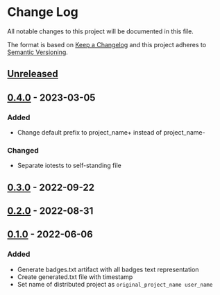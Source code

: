 # Change Log
All notable changes to this project will be documented in this file.

The format is based on [Keep a Changelog](http://keepachangelog.com/)
and this project adheres to [Semantic Versioning](http://semver.org/).

## [Unreleased]

## [0.4.0] - 2023-03-05
### Added
 - Change default prefix to project_name+ instead of project_name-

### Changed
 - Separate iotests to self-standing file

## [0.3.0] - 2022-09-22

## [0.2.0] - 2022-08-31

## [0.1.0] - 2022-06-06
### Added
 - Generate badges.txt artifact with all badges text representation
 - Create generated.txt file with timestamp
 - Set name of distributed project as `original_project_name user_name`


[Unreleased]: https://github.com/internetguru/academy/compare/v0.4.0...dev
[0.4.0]: https://github.com/internetguru/academy/compare/v0.3.0...v0.4.0
[0.3.0]: https://github.com/internetguru/academy/compare/v0.2.0...v0.3.0
[0.2.0]: https://github.com/internetguru/academy/compare/v0.1.0...v0.2.0
[0.1.0]: https://github.com/internetguru/academy/compare/v0.0.0...v0.1.0
